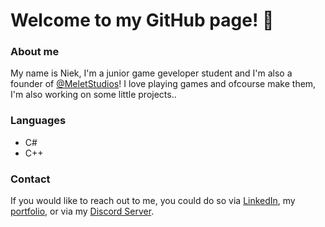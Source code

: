 # Welcome to my GitHub page! 👋

### About me
My name is Niek, I'm a junior game geveloper student and I'm also a founder of [@MeletStudios](https://github.com/MeletStudios)!
I love playing games and ofcourse make them, I'm also working on some little projects..

### Languages
+ C#
+ C++

### Contact
If you would like to reach out to me, you could do so via [LinkedIn](https://www.linkedin.com/in/niek-melet-9a7255273/),
my [portfolio](https://niekmsoftware.github.io/portfolio/), or via my [Discord Server](https://discord.gg/rp9ajb3mj6).

